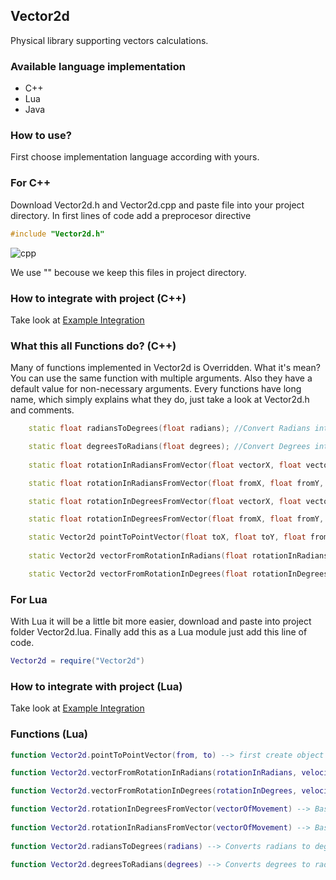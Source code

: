 ## Vector2d
Physical library supporting vectors calculations.

### Available language implementation
- C++ 
- Lua 
- Java

### How to use?
First choose implementation language according with yours.

### For C++
Download Vector2d.h and Vector2d.cpp and paste file into your project directory. In first lines of code add a preprocesor directive 
```cpp
#include "Vector2d.h"
```
![cpp](http://i.imgur.com/ixyyilq.png)

We use "" becouse we keep this files in project directory.

### How to integrate with project (C++)
Take look at [Example Integration](https://github.com/mrtycjan/Vector2d/blob/master/ExampleIntegrationWithSFML.cpp)

### What this all Functions do? (C++)
Many of functions implemented in Vector2d is Overridden. What it's mean? You can use the same function with multiple arguments. Also they have a default value for non-necessary arguments. Every functions have long name, which simply explains what they do, just take a look at Vector2d.h and comments.

```cpp
	static float radiansToDegrees(float radians); //Convert Radians into Degrees

	static float degreesToRadians(float degrees); //Convert Degrees into Radians
	
	static float rotationInRadiansFromVector(float vectorX, float vectorY); //Compute rotation from computed vector, returns rotation in radians

	static float rotationInRadiansFromVector(float fromX, float fromY, float toX, float toY); //Compute vector and rotation from vector, returns rotation in radians

	static float rotationInDegreesFromVector(float vectorX, float vectorY); //Compute rotation from computed vector, returns rotation in degrees

	static float rotationInDegreesFromVector(float fromX, float fromY, float toX, float toY); //Compute vector and rotation from vector, returns rotation in degrees

	static Vector2d pointToPointVector(float toX, float toY, float fromX, float fromY, float deltaTime = 1, float velocity = 1); //Compute vector, optional arguments, deltaTime, object velocity
	
	static Vector2d vectorFromRotationInRadians(float rotationInRadians, float deltaTime = 1, float velocity = 1); //Compute vector from rotation in radians, optional arguments, deltaTime, object velocity

	static Vector2d vectorFromRotationInDegrees(float rotationInDegrees, float deltaTime = 1, float velocity = 1); //Compute vector from rotation in degrees, optional arguments, deltaTime, object velocity

```

### For Lua
With Lua it will be a little bit more easier, download and paste into project folder Vector2d.lua. Finally add this as a Lua module just add this line of code.

```lua
Vector2d = require("Vector2d")
```
### How to integrate with project (Lua)
Take look at [Example Integration](https://github.com/mrtycjan/Vector2d/blob/master/LuaIntegration.lua)

### Functions (Lua)

```lua
function Vector2d.pointToPointVector(from, to) --> first create object with x and y components e.g Object = {x, y}. In fact Lua is non-objective language, but you can pretend it, using metatables. This function counting vector of Movement based of coordinates

function Vector2d.vectorFromRotationInRadians(rotationInRadians, velocity) --> This function counting vector of Movement based of object rotation in Radians, optional arguments it's speed of object

function Vector2d.vectorFromRotationInDegrees(rotationInDegrees, velocity) --> This function counting vector of Movement based of object rotation in Degrees, optional arguments it's speed of object

function Vector2d.rotationInDegreesFromVector(vectorOfMovement) --> Based on vector counting rotation and return value in Degrees
	
function Vector2d.rotationInRadiansFromVector(vectorOfMovement) --> Based on vector counting rotation and return value in Radians
	
function Vector2d.radiansToDegrees(radians) --> Converts radians to degrees

function Vector2d.degreesToRadians(degrees) --> Converts degrees to radians


```
